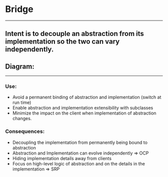 ﻿# Bridge

---
## Intent is to decouple an abstraction from its implementation so the two can vary independently.

## Diagram:

---
### Use:
- Avoid a permanent binding of abstraction and implementation (switch at run time)
- Enable abstraction and implementation extensibility with subclasses
- Minimize the impact on the client when implementation of abstraction changes.

### Consequences:
- Decoupling the implementation from permanently being bound to abstraction
- Abstraction and Implementation can evolve independently => OCP
- Hiding implementation details away from clients
- Focus on high-level logic of abstraction and on the details in the implementation => SRP
